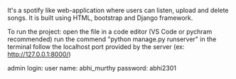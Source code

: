 

It's a spotify like web-application where users can listen, upload and delete songs.
It is built using HTML, bootstrap and Django framework.

To run the project: 
open the file in a code editor (VS Code or pychram recommended)
run the commend "python manage.py runserver" in the terminal
follow the localhost port provided by the server (ex: http://127.0.0.1:8000/)

admin login:
user name: abhi_murthy
password: abhi2301
